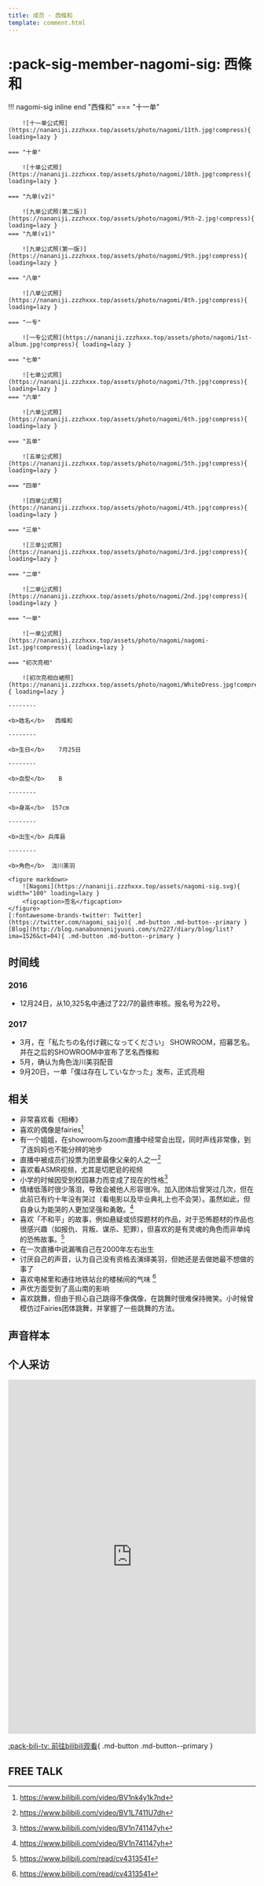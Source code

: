 ```yaml
---
title: 成员 - 西條和
template: comment.html
---
```

# :pack-sig-member-nagomi-sig: 西條和
!!! nagomi-sig inline end "西條和"
    === "十一单"

        ![十一单公式照](https://nananiji.zzzhxxx.top/assets/photo/nagomi/11th.jpg!compress){ loading=lazy }

    === "十单"

        ![十单公式照](https://nananiji.zzzhxxx.top/assets/photo/nagomi/10th.jpg!compress){ loading=lazy }

    === "九单(v2)"

        ![九单公式照(第二版)](https://nananiji.zzzhxxx.top/assets/photo/nagomi/9th-2.jpg!compress){ loading=lazy }
    === "九单(v1)"

        ![九单公式照(第一版)](https://nananiji.zzzhxxx.top/assets/photo/nagomi/9th.jpg!compress){ loading=lazy }

    === "八单"

        ![八单公式照](https://nananiji.zzzhxxx.top/assets/photo/nagomi/8th.jpg!compress){ loading=lazy }

    === "一专"

        ![一专公式照](https://nananiji.zzzhxxx.top/assets/photo/nagomi/1st-album.jpg!compress){ loading=lazy }

    === "七单"

        ![七单公式照](https://nananiji.zzzhxxx.top/assets/photo/nagomi/7th.jpg!compress){ loading=lazy }
    === "六单"

        ![六单公式照](https://nananiji.zzzhxxx.top/assets/photo/nagomi/6th.jpg!compress){ loading=lazy }

    === "五单"

        ![五单公式照](https://nananiji.zzzhxxx.top/assets/photo/nagomi/5th.jpg!compress){ loading=lazy }

    === "四单"

        ![四单公式照](https://nananiji.zzzhxxx.top/assets/photo/nagomi/4th.jpg!compress){ loading=lazy }

    === "三单"

        ![三单公式照](https://nananiji.zzzhxxx.top/assets/photo/nagomi/3rd.jpg!compress){ loading=lazy }

    === "二单"

        ![二单公式照](https://nananiji.zzzhxxx.top/assets/photo/nagomi/2nd.jpg!compress){ loading=lazy }

    === "一单"

        ![一单公式照](https://nananiji.zzzhxxx.top/assets/photo/nagomi/nagomi-1st.jpg!compress){ loading=lazy }

    === "初次亮相"

        ![初次亮相白裙照](https://nananiji.zzzhxxx.top/assets/photo/nagomi/WhiteDress.jpg!compress){ loading=lazy }
        
    --------

    <b>姓名</b>   西條和 

    --------

    <b>生日</b>    7月25日

    --------

    <b>血型</b>    B

    --------

    <b>身高</b>  157cm

    --------

    <b>出生</b> 兵库县

    --------

    <b>角色</b>  泷川美羽

    <figure markdown>
        ![Nagomi](https://nananiji.zzzhxxx.top/assets/nagomi-sig.svg){ width="100" loading=lazy }
        <figcaption>签名</figcaption>
    </figure>
    [:fontawesome-brands-twitter: Twitter](https://twitter.com/nagomi_saijo){ .md-button .md-button--primary } [Blog](http://blog.nanabunnonijyuuni.com/s/n227/diary/blog/list?ima=1526&ct=04){ .md-button .md-button--primary }

## 时间线

### 2016

- 12月24日，从10,325名中通过了22/7的最终审核。报名号为22号。

### 2017

- 3月，在「私たちの名付け親になってください」 SHOWROOM，招募艺名。并在之后的SHOWROOM中宣布了艺名西條和
- 5月，确认为角色泷川美羽配音
- 9月20日，一单「僕は存在していなかった」发布，正式亮相

## 相关

- 非常喜欢看《相棒》
- 喜欢的偶像是fairies[^1]
- 有一个姐姐，在showroom与zoom直播中经常会出现，同时声线非常像，到了连妈妈也不能分辨的地步
- 直播中被成员们投票为团里最像父亲的人之一[^2]
- 喜欢看ASMR视频，尤其是切肥皂的视频
- 小学的时候因受到校园暴力而变成了现在的性格[^3]
- 情绪低落时很少落泪，导致会被他人形容很冷。加入团体后曾哭过几次，但在此前已有约十年没有哭过（看电影以及毕业典礼上也不会哭）。虽然如此，但自身认为能哭的人更加坚强和勇敢。[^3]
- 喜欢「不和平」的故事，例如悬疑或侦探题材的作品，对于恐怖题材的作品也很感兴趣（如报仇、背叛、谋杀、犯罪），但喜欢的是有灵魂的角色而非单纯的恐怖故事。[^4]
- 在一次直播中说漏嘴自己在2000年左右出生
- 讨厌自己的声音，认为自己没有资格去演绎美羽，但她还是去做她最不想做的事了
- 喜欢电梯里和通往地铁站台的楼梯间的气味 [^4]
- 声优方面受到了高山南的影响
- 喜欢跳舞，但由于担心自己跳得不像偶像，在跳舞时很难保持微笑。小时候曾模仿过Fairies团体跳舞，并掌握了一些跳舞的方法。

## 声音样本

<div id="aplayer"></div>

## 个人采访

<iframe src="https://player.bilibili.com/player.html?aid=87900951&bvid=BV1n741147yh&cid=150175780&page=1" autoplay="0" scrolling="no" border="0" frameborder="no" framespacing="0" allowfullscreen="true" width="100%" height="720"> </iframe>

[:pack-bili-tv: 前往bilibili观看](https://www.bilibili.com/video/BV1n741147yh){ .md-button .md-button--primary }

## FREE TALK

<div id="dplayer2"></div>



[^1]: https://www.bilibili.com/video/BV1nk4y1k7nd
[^2]: https://www.bilibili.com/video/BV1L7411U7dh
[^3]: https://www.bilibili.com/video/BV1n741147yh
[^4]: https://www.bilibili.com/read/cv4313541



<link rel="stylesheet" href="https://nananiji.zzzhxxx.top/css/aplayer.min.css">
<script src="https://nananiji.zzzhxxx.top/js/md5.js"></script>
<script src="https://nananiji.zzzhxxx.top/js/hls.min.js"></script>
<script src="https://nananiji.zzzhxxx.top/js/DPlayer.min.js"></script>
<script src="https://nananiji.zzzhxxx.top/js/aplayer.min.js"></script>
<script>
    const dp = new DPlayer({
    container: document.getElementById('dplayer'),
    video: {
        url: 'https://files.zzzhxxx.top/video/nagomi.ts',
    },
    danmaku: {
        id: md5('https://files.zzzhxxx.top/video/nagomi.ts'),
        addition: ['https://danmu.zzzhxxx.top/v3/bilibili?aid=87900951&bvid=BV1n741147yh&cid=150175780'],
        api: "https://danmu.zzzhxxx.top/"
    },
    contextmenu: [
    {
        text: '227WiKi',
        link: 'https://github.com/227WiKi/227WiKi',
    },
    ]
});
</script>
<script>
    const dp2 = new DPlayer({
    container: document.getElementById('dplayer2'),
    video: {
        url: 'https://files.zzzhxxx.top/video/nagomi.mp4',
    },
    danmaku: {
        id: md5('nagomi-intro'),
        api: "https://danmu.zzzhxxx.top/"
    },
    contextmenu: [
    {
        text: '227WiKi',
        link: 'https://github.com/zzzhxxx/227WiKi',
    },
    ]
});
</script>
<script>
    const ap = new APlayer({
    container: document.getElementById('aplayer'),
    audio: [{
        name: 'Voice Sample',
        artist: '西條和',
        url: 'https://files.zzzhxxx.top/voicesample/nagomi.mp3',
        cover: 'https://nananiji.zzzhxxx.top/assets/photo/avatar/nagomi.jpg'
    }]
});
</script>

